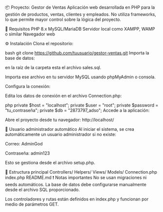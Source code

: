📦 Proyecto: Gestor de Ventas
Aplicación web desarrollada en PHP para la gestión de productos, ventas, clientes y empleados. No utiliza frameworks, lo que permite mayor control sobre la lógica del proyecto.

🚀 Requisitos
PHP 8.x
MySQL/MariaDB
Servidor local como XAMPP, WAMP o similar
Navegador web

⚙️ Instalación
Clona el repositorio:

bash
git clone https://github.com/tuusuario/gestor-ventas.git
Importa la base de datos:

en la raíz de la carpeta esta el archivo sales.sql.

Importa ese archivo en tu servidor MySQL usando phpMyAdmin o consola.

Configura la conexión:

Edita los datos de conexión en el archivo Connection.php:

php
private $host = "localhost";
private $user = "root";
private $password = "tu_contraseña";
private $db = "2873797_adso";
Accede a la aplicación:

Abre el proyecto desde tu navegador: http://localhost/

👤 Usuario administrador automático
Al iniciar el sistema, se crea automáticamente un usuario administrador si no existe:

Correo: AdminGod

Contraseña: admin123

Esto se gestiona desde el archivo setup.php.

📁 Estructura principal
Controllers/
Helpers/
Views/
Models/
Connection.php
index.php
README.md
❗ Notas importantes
No se usan migraciones ni seeds automáticos. La base de datos debe configurarse manualmente desde el archivo SQL proporcionado.

Los controladores y rutas están definidos en index.php y funcionan por medio de parámetros GET.
